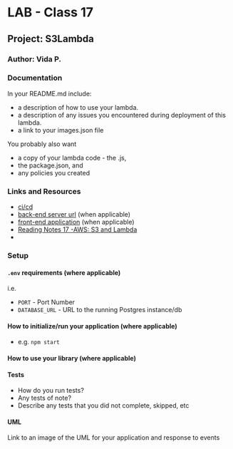 # LAB - Class 17

## Project: S3Lambda

### Author: Vida P.

### Documentation

In your README.md include:

* a description of how to use your lambda.
* a description of any issues you encountered during deployment of this lambda.
* a link to your images.json file

You probably also want 
* a copy of your lambda code - the .js, 
* the package.json, and 
* any policies you created

### Links and Resources

- [ci/cd](https://github.com/Vida-1/S3Lambda/actions/new)
- [back-end server url](http://xyz.com) (when applicable)
- [front-end application](http://xyz.com) (when applicable)
- [Reading Notes 17 -AWS: S3 and Lambda](https://vida-1.github.io/reading-notes/read17_401.html)
- 
### Setup

#### `.env` requirements (where applicable)

i.e.

- `PORT` - Port Number
- `DATABASE_URL` - URL to the running Postgres instance/db

#### How to initialize/run your application (where applicable)

- e.g. `npm start`

#### How to use your library (where applicable)

#### Tests

- How do you run tests?
- Any tests of note?
- Describe any tests that you did not complete, skipped, etc

#### UML

Link to an image of the UML for your application and response to events
